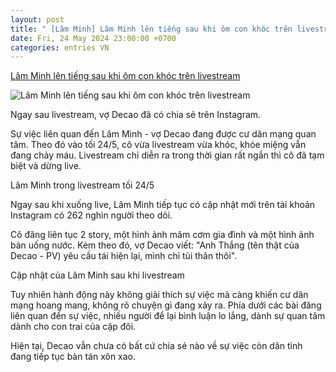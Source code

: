 ```yaml
---
layout: post
title: " [Lâm Minh] Lâm Minh lên tiếng sau khi ôm con khóc trên livestream"
date: Fri, 24 May 2024 23:00:00 +0700
categories: entries VN
---
```

[Lâm Minh lên tiếng sau khi ôm con khóc trên livestream](https://afamily.vn/lam-minh-len-tieng-sau-khi-om-con-khoc-tren-livestream-20240524230952732.chn)

![Lâm Minh lên tiếng sau khi ôm con khóc trên livestream](https://afamilycdn.com/zoom/600_315/150157425591193600/2024/5/24/avatar1716566868466-1716566868849563503672-45-0-581-1024-crop-1716566932454426463655.gif.png)

Ngay sau livestream, vợ Decao đã có chia sẻ trên Instagram.

Sự việc liên quan đến Lâm Minh - vợ Decao đang được cư dân mạng quan tâm. Theo đó vào tối 24/5, cô vừa livestream vừa khóc, khóe miệng vẫn đang chảy máu. Livestream chỉ diễn ra trong thời gian rất ngắn thì cô đã tạm biệt và dừng live.

Lâm Minh trong livestream tối 24/5

Ngay sau khi xuống live, Lâm Minh tiếp tục có cập nhật mới trên tài khoản Instagram có 262 nghìn người theo dõi.

Cô đăng liên tục 2 story, một hình ảnh mâm cơm gia đình và một hình ảnh bàn uống nước. Kèm theo đó, vợ Decao viết: "Anh Thắng (tên thật của Decao - PV) yêu cầu tái hiện lại, mình chỉ tủi thân thôi".

Cập nhật của Lâm Minh sau khi livestream

Tuy nhiên hành động này không giải thích sự việc mà càng khiến cư dân mạng hoang mang, không rõ chuyện gì đang xảy ra. Phía dưới các bài đăng liên quan đến sự việc, nhiều người để lại bình luận lo lắng, dành sự quan tâm dành cho con trai của cặp đôi.

Hiện tại, Decao vẫn chưa có bất cứ chia sẻ nào về sự việc còn dân tình đang tiếp tục bàn tán xôn xao.

